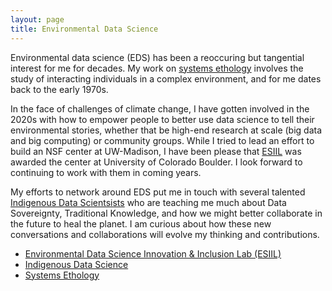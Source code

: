 ```yaml
---
layout: page
title: Environmental Data Science
---
```


Environmental data science (EDS) has been a reoccuring but tangential interest for me
for decades. My work on [systems ethology](/pages/ewing/) involves the study of
interacting individuals in a complex environment, and for me dates back to the early 1970s.

In the face of challenges of climate change, I have gotten involved in the 2020s with how to empower people to better use data science to tell their environmental stories, whether that be high-end research at scale (big data and big computing) or community groups. While I tried to lead an effort to build an NSF center at UW-Madison, I have been please that [ESIIL](https://esiil.org) was awarded the center at University of Colorado Boulder. I look forward to continuing to work with them in coming years.

My efforts to network around EDS put me in touch with several talented [Indigenous Data Scientsists](/pages/indigenous/) who are teaching me much about Data Sovereignty, Traditional Knowledge,
and how we might better collaborate in the future to heal the planet.
I am curious about how these new conversations and collaborations will evolve my thinking and contributions.

- [Environmental Data Science Innovation & Inclusion Lab (ESIIL)](https://esiil.org)
- [Indigenous Data Science](/pages/indigenous/)
- [Systems Ethology](/pages/ewing/)
